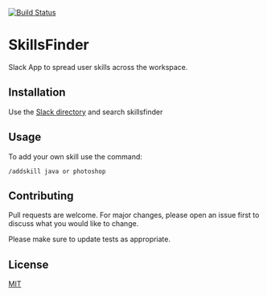 [![Build Status](https://travis-ci.org/skillsfinder/skillsfinder-slack.svg?branch=master)](https://travis-ci.org/skillsfinder/skillsfinder-slack)

# SkillsFinder

Slack App to spread user skills across the workspace.

## Installation

Use the [Slack directory](https://latam-digital.slack.com/apps) and search skillsfinder

## Usage

To add your own skill use the command:

`/addskill java or photoshop`

## Contributing

Pull requests are welcome. For major changes, please open an issue first to discuss what you would like to change.

Please make sure to update tests as appropriate.

## License

[MIT](https://choosealicense.com/licenses/mit/)
